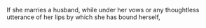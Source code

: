 If she marries a husband, while under her vows or any thoughtless utterance of her lips by which she has bound herself,
